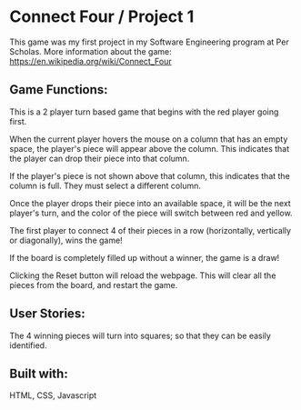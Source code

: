 # Connect Four / Project 1

This game was my first project in my Software Engineering program at Per Scholas. More information about the game: https://en.wikipedia.org/wiki/Connect_Four

## Game Functions: 

This is a 2 player turn based game that begins with the red player going first.

When the current player hovers the mouse on a column that has an empty space, the player's piece will appear above the column. This indicates that the player can drop their piece into that column.

If the player's piece is not shown above that column, this indicates that the column is full. They must select a different column.

Once the player drops their piece into an available space, it will be the next player's turn, and the color of the piece will switch between red and yellow.

The first player to connect 4 of their pieces in a row (horizontally, vertically or diagonally), wins the game! 

If the board is completely filled up without a winner, the game is a draw!

Clicking the Reset button will reload the webpage. This will clear all the pieces from the board, and restart the game.

## User Stories:

The 4 winning pieces will turn into squares; so that they can be easily identified.

## Built with:

HTML, CSS, Javascript
